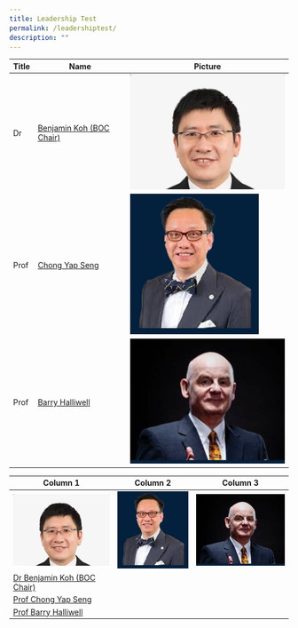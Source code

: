 ```yaml
---
title: Leadership Test
permalink: /leadershiptest/
description: ""
---
```

| Title | Name | Picture |
| -------- | -------- | -------- |
| Dr     | [Benjamin Koh (BOC Chair)](/leaders/dr-benjamin-koh/)     | ![Dr Benjamin Koh](/images/Leaders/dr%20benjamin%20koh.png)     |
| Prof | [Chong Yap Seng](/leaders/prof-chong-yap-seng/) | ![Prof Chong](/images/Leaders/prof%20chong%20yap%20seng.png) |
|Prof | [Barry Halliwell](/leaders/prof-barry-halliwell/) | ![Prof Barry](/images/Leaders/prof%20barry%20halliwell.png) |




| Column 1 | Column 2 | Column 3 |
| -------- | -------- | -------- |
| ![Dr Koh](/images/Leaders/dr%20benjamin%20koh.png)     | ![Prof Chong](/images/Leaders/prof%20chong%20yap%20seng.png)    | ![Prof Barry](/images/Leaders/prof%20barry%20halliwell.png)     | 
|[Dr Benjamin Koh (BOC Chair)](/leaders/dr-benjamin-koh/) |
[Prof Chong Yap Seng](/leaders/prof-chong-yap-seng/) |
[Prof Barry Halliwell](/leaders/prof-barry-halliwell/) |

